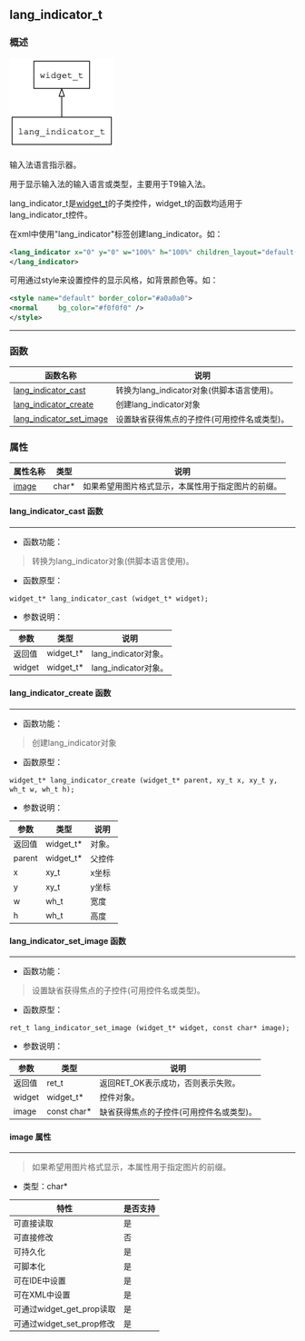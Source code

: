 ## lang\_indicator\_t
### 概述
![image](images/lang_indicator_t_0.png)

输入法语言指示器。

用于显示输入法的输入语言或类型，主要用于T9输入法。

lang_indicator\_t是[widget\_t](widget_t.md)的子类控件，widget\_t的函数均适用于lang_indicator\_t控件。

在xml中使用"lang_indicator"标签创建lang_indicator。如：

```xml
<lang_indicator x="0" y="0" w="100%" h="100%" children_layout="default(c=2,r=2,m=5,s=5)">
</lang_indicator>
```

可用通过style来设置控件的显示风格，如背景颜色等。如：

```xml
<style name="default" border_color="#a0a0a0">
<normal     bg_color="#f0f0f0" />
</style>
```
----------------------------------
### 函数
<p id="lang_indicator_t_methods">

| 函数名称 | 说明 | 
| -------- | ------------ | 
| <a href="#lang_indicator_t_lang_indicator_cast">lang\_indicator\_cast</a> | 转换为lang_indicator对象(供脚本语言使用)。 |
| <a href="#lang_indicator_t_lang_indicator_create">lang\_indicator\_create</a> | 创建lang_indicator对象 |
| <a href="#lang_indicator_t_lang_indicator_set_image">lang\_indicator\_set\_image</a> | 设置缺省获得焦点的子控件(可用控件名或类型)。 |
### 属性
<p id="lang_indicator_t_properties">

| 属性名称 | 类型 | 说明 | 
| -------- | ----- | ------------ | 
| <a href="#lang_indicator_t_image">image</a> | char* | 如果希望用图片格式显示，本属性用于指定图片的前缀。 |
#### lang\_indicator\_cast 函数
-----------------------

* 函数功能：

> <p id="lang_indicator_t_lang_indicator_cast">转换为lang_indicator对象(供脚本语言使用)。

* 函数原型：

```
widget_t* lang_indicator_cast (widget_t* widget);
```

* 参数说明：

| 参数 | 类型 | 说明 |
| -------- | ----- | --------- |
| 返回值 | widget\_t* | lang\_indicator对象。 |
| widget | widget\_t* | lang\_indicator对象。 |
#### lang\_indicator\_create 函数
-----------------------

* 函数功能：

> <p id="lang_indicator_t_lang_indicator_create">创建lang_indicator对象

* 函数原型：

```
widget_t* lang_indicator_create (widget_t* parent, xy_t x, xy_t y, wh_t w, wh_t h);
```

* 参数说明：

| 参数 | 类型 | 说明 |
| -------- | ----- | --------- |
| 返回值 | widget\_t* | 对象。 |
| parent | widget\_t* | 父控件 |
| x | xy\_t | x坐标 |
| y | xy\_t | y坐标 |
| w | wh\_t | 宽度 |
| h | wh\_t | 高度 |
#### lang\_indicator\_set\_image 函数
-----------------------

* 函数功能：

> <p id="lang_indicator_t_lang_indicator_set_image">设置缺省获得焦点的子控件(可用控件名或类型)。

* 函数原型：

```
ret_t lang_indicator_set_image (widget_t* widget, const char* image);
```

* 参数说明：

| 参数 | 类型 | 说明 |
| -------- | ----- | --------- |
| 返回值 | ret\_t | 返回RET\_OK表示成功，否则表示失败。 |
| widget | widget\_t* | 控件对象。 |
| image | const char* | 缺省获得焦点的子控件(可用控件名或类型)。 |
#### image 属性
-----------------------
> <p id="lang_indicator_t_image">如果希望用图片格式显示，本属性用于指定图片的前缀。

* 类型：char*

| 特性 | 是否支持 |
| -------- | ----- |
| 可直接读取 | 是 |
| 可直接修改 | 否 |
| 可持久化   | 是 |
| 可脚本化   | 是 |
| 可在IDE中设置 | 是 |
| 可在XML中设置 | 是 |
| 可通过widget\_get\_prop读取 | 是 |
| 可通过widget\_set\_prop修改 | 是 |

